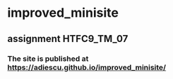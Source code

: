 # improved_minisite

## assignment HTFC9_TM_07

### The site is published at https://adiescu.github.io/improved_minisite/
